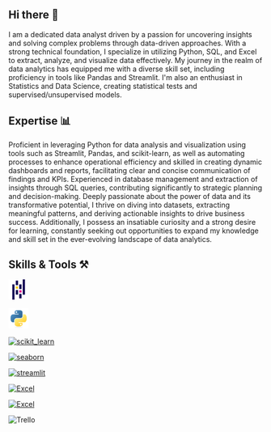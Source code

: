 ## Hi there 👋

I am a dedicated data analyst driven by a passion for uncovering insights and solving complex problems through data-driven approaches. With a strong technical foundation, I specialize in utilizing Python, SQL, and Excel to extract, analyze, and visualize data effectively. My journey in the realm of data analytics has equipped me with a diverse skill set, including proficiency in tools like Pandas and Streamlit. I'm also an enthusiast in Statistics and Data Science, creating statistical tests and supervised/unsupervised models.
<br>
## Expertise 📊

Proficient in leveraging Python for data analysis and visualization using tools such as Streamlit, Pandas, and scikit-learn, as well as automating processes to enhance operational efficiency and skilled in creating dynamic dashboards and reports, facilitating clear and concise communication of findings and KPIs. Experienced in database management and extraction of insights through SQL queries, contributing significantly to strategic planning and decision-making. Deeply passionate about the power of data and its transformative potential, I thrive on diving into datasets, extracting meaningful patterns, and deriving actionable insights to drive business success. Additionally, I possess an insatiable curiosity and a strong desire for learning, constantly seeking out opportunities to expand my knowledge and skill set in the ever-evolving landscape of data analytics.
<br>
## Skills & Tools ⚒

<p align="left"> 
<a href="https://pandas.pydata.org/" target="_blank" rel="noreferrer"> <img src="https://raw.githubusercontent.com/devicons/devicon/2ae2a900d2f041da66e950e4d48052658d850630/icons/pandas/pandas-original.svg" alt="pandas" width="40" height="40"/> </a>
  
<a href="https://www.python.org" target="_blank" rel="noreferrer"> <img src="https://raw.githubusercontent.com/devicons/devicon/master/icons/python/python-original.svg" alt="python" width="40" height="40"/> </a> 

<a href="https://scikit-learn.org/" target="_blank" rel="noreferrer"> <img src="https://upload.wikimedia.org/wikipedia/commons/0/05/Scikit_learn_logo_small.svg" alt="scikit_learn" width="40" height="40"/> </a>

<a href="https://seaborn.pydata.org/" target="_blank" rel="noreferrer"> <img src="https://seaborn.pydata.org/_images/logo-mark-lightbg.svg" alt="seaborn" width="40" height="40"/> </a>

<a href="https://streamlit.io/" target="_blank" rel="noreferrer"> <img src="https://encrypted-tbn0.gstatic.com/images?q=tbn:ANd9GcQovKadD2nT6BwORqot-6-3CN06q6rYZxSiqwD2mbL_QGyt6j189bKo4D8&s=10" alt="streamlit" width="40" height="40"/> </a>

<a href="https://www.microsoft.com/pt-br/microsoft-365/" target="_blank" rel="noreferrer"> <img src="https://upload.wikimedia.org/wikipedia/commons/3/34/Microsoft_Office_Excel_%282019%E2%80%93present%29.svg" alt="Excel" width="40" height="40"/> </a>

<a href="https://www.microsoft.com/pt-br/microsoft-365/" target="_blank" rel="noreferrer"> <img src="https://upload.wikimedia.org/wikipedia/commons/0/0d/Microsoft_Office_PowerPoint_%282019%E2%80%93present%29.svg" alt="Excel" width="40" height="40"/> </a>

<a> <img src="https://img.shields.io/badge/Trello-%23026AA7.svg?style=for-the-badge&logo=Trello&logoColor=white" alt="Trello" max-width="100%" /> </a>
</p>


